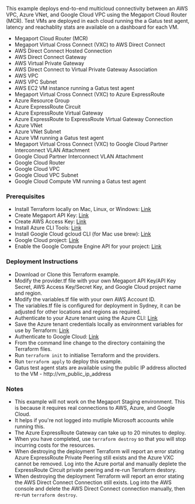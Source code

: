 This example deploys end-to-end multicloud connectivity between an AWS VPC, Azure VNet, and Google Cloud VPC using the Megaport Cloud Router (MCR). Test VMs are deployed in each cloud running the a Gatus test agent, latency and reachablity stats are available on a dashboard for each VM.

* Megaport Cloud Router (MCR)
* Megaport Virtual Cross Connect (VXC) to AWS Direct Connect
* AWS Direct Connect Hosted Connection
* AWS Direct Connect Gateway
* AWS Virtual Private Gateway
* AWS Direct Connect to Virtual Private Gateway Association
* AWS VPC
* AWS VPC Subnet
* AWS EC2 VM instance running a Gatus test agent
* Megaport Virtual Cross Connect (VXC) to Azure ExpressRoute
* Azure Resource Group
* Azure ExpressRoute Circuit
* Azure ExpressRoute Virtual Gateway
* Azure ExpressRoute to ExpressRoute Virtual Gateway Connection
* Azure VNet
* Azure VNet Subnet
* Azure VM running a Gatus test agent
* Megaport Virtual Cross Connect (VXC) to Google Cloud Partner Interconnect VLAN Attachment
* Google Cloud Partner Interconnect VLAN Attachment
* Google Cloud Router
* Google Cloud VPC
* Google Cloud VPC Subnet
* Google Cloud Compute VM running a Gatus test agent

### Prerequisites

* Install Terraform locally on Mac, Linux, or Windows: [Link](https://developer.hashicorp.com/terraform/tutorials/azure-get-started/install-cli)
* Create Megaport API Key: [Link](https://docs.megaport.com/api/api-key/)
* Create AWS Access Key: [Link](https://docs.aws.amazon.com/IAM/latest/UserGuide/id_credentials_access-keys.html#Using_CreateAccessKey)
* Install Azure CLI Tools: [Link](https://developer.hashicorp.com/terraform/tutorials/azure-get-started/azure-build)
* Install Google Cloud gcloud CLI (for Mac use brew): [Link](https://cloud.google.com/sdk/docs/install)
* Google Cloud project: [Link](https://console.cloud.google.com/projectcreate)
* Enable the Google Compute Engine API for your project: [Link](https://console.developers.google.com/apis/library/compute.googleapis.com)

### Deployment Instructions

* Download or Clone this Terraform example.
* Modify the provider.tf file with your own Megaport API Key/API Key Secret, AWS Access Key/Secret Key, and Google Cloud project name and region.
* Modify the variables.tf file with your own AWS Account ID.
* The variables.tf file is configured for deployment in Sydney, it can be adjusted for other locations and regions as required.
* Authenticate to your Azure tenant using the Azure CLI: [Link](https://developer.hashicorp.com/terraform/tutorials/azure-get-started/azure-build#authenticate-using-the-azure-cli)
* Save the Azure tenant credentials locally as environment variables for use by Terraform: [Link](https://developer.hashicorp.com/terraform/tutorials/azure-get-started/azure-build#set-your-environment-variables)
* Authenticate to Google Cloud: [Link](https://developer.hashicorp.com/terraform/tutorials/gcp-get-started/google-cloud-platform-build#authenticate-to-google-cloud)
* From the command line change to the directory containing the Terraform files.
* Run `terraform init` to initialise Terraform and the providers.
* Run `terraform apply` to deploy this example.
* Gatus test agent stats are available using the public IP address allocted to the VM - http://vm_public_ip_address

### Notes

* This example will not work on the Megaport Staging environment. This is because it requires
real connections to AWS, Azure, and Google Cloud.
* It helps if you're not logged into mutliple Microsoft accounts while running this.
* The Azure ExpressRoute Gateway can take up to 20 minutes to deploy.
* When you have completed, use `terraform destroy` so that you will stop incurring costs for the resources.
* When destroying the deployment Terraform will report an error stating Azure ExpressRoute Private Peering still exists and the Azure VXC cannot be removed. Log into the Azure portal and manually deplete the ExpressRoute Circuit private peering and re-run Terraform destory.
* When destroying the deployment Terraform will report an error stating the AWS Direct Connect Connection still exists. Log into the AWS console and delete the AWS Direct Connect connection manually, then re-run `terraform destroy`.
